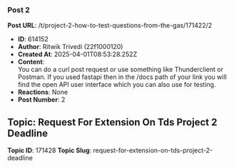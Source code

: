 ### Post 2
**Post URL**: /t/project-2-how-to-test-questions-from-the-gas/171422/2
- **ID**: 614152
- **Author**: Ritwik Trivedi (22f1000120)
- **Created At**: 2025-04-01T08:53:28.252Z
- **Content**:  
  You can do a curl post request or use something like Thunderclient or Postman. If you used fastapi then in the /docs path of your link you will find the open API user interface which you can also use for testing.
- **Reactions**: None
- **Post Number**: 2

## Topic: Request For Extension On Tds Project 2 Deadline
**Topic ID**: 171428
**Topic Slug**: request-for-extension-on-tds-project-2-deadline

